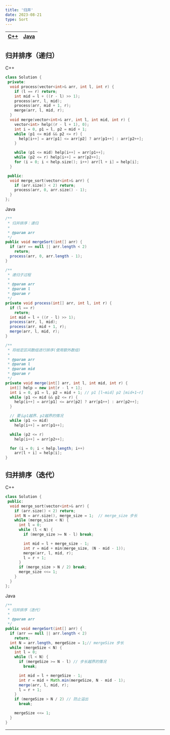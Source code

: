 ```yaml
---
title: '归并'
date: 2023-08-21
type: Sort
---
```


| [C++](https://github.com/ZhengKe996/DS/blob/main/src/merge_sort/merge_sort.cpp) | [Java](https://github.com/ZhengKe996/DS/blob/main/src/merge_sort/merge_sort.java) |
| :-----------------------------------------------------------------------------: | :-------------------------------------------------------------------------------: |

## 归并排序（递归）

C++

```cpp
class Solution {
 private:
  void process(vector<int>& arr, int l, int r) {
    if (l == r) return;
    int mid = l + ((r - l) >> 1);
    process(arr, l, mid);
    process(arr, mid + 1, r);
    merge(arr, l, mid, r);
  }
  void merge(vector<int>& arr, int l, int mid, int r) {
    vector<int> help((r - l + 1), 0);
    int i = 0, p1 = l, p2 = mid + 1;
    while (p1 <= mid && p2 <= r) {
      help[i++] = arr[p1] <= arr[p2] ? arr[p1++] : arr[p2++];
    }

    while (p1 <= mid) help[i++] = arr[p1++];
    while (p2 <= r) help[i++] = arr[p2++];
    for (i = 0; i < help.size(); i++) arr[l + i] = help[i];
  }

 public:
  void merge_sort(vector<int>& arr) {
    if (arr.size() < 2) return;
    process(arr, 0, arr.size() - 1);
  }
};
```

Java

```java
/**
 * 归并排序：递归
 *
 * @param arr
 */
public void mergeSort(int[] arr) {
  if (arr == null || arr.length < 2)
    return;
  process(arr, 0, arr.length - 1);
}

/**
 * 递归子过程
 *
 * @param arr
 * @param l
 * @param r
 */
private void process(int[] arr, int l, int r) {
  if (l == r)
    return;
  int mid = l + ((r - l) >> 1);
  process(arr, l, mid);
  process(arr, mid + 1, r);
  merge(arr, l, mid, r);
}

/**
 * 将给定区间数组进行排序(使用额外数组)
 *
 * @param arr
 * @param l
 * @param mid
 * @param r
 */
private void merge(int[] arr, int l, int mid, int r) {
  int[] help = new int[r - l + 1];
  int i = 0, p1 = l, p2 = mid + 1; // p1 [l~mid] p2 [mid+1~r]
  while (p1 <= mid && p2 <= r) {
    help[i++] = arr[p1] <= arr[p2] ? arr[p1++] : arr[p2++];
  }

  // 要么p1越界、p2越界的情况
  while (p1 <= mid)
    help[i++] = arr[p1++];

  while (p2 <= r)
    help[i++] = arr[p2++];

  for (i = 0; i < help.length; i++)
    arr[l + i] = help[i];
}
```

## 归并排序（迭代）

C++

```cpp
class Solution {
 public:
  void merge_sort(vector<int>& arr) {
    if (arr.size() < 2) return;
    int N = arr.size(), merge_size = 1;  // merge_size 步长
    while (merge_size < N) {
      int l = 0;
      while (l < N) {
        if (merge_size >= N - l) break;

        int mid = l + merge_size - 1;
        int r = mid + min(merge_size, (N - mid - 1));
        merge(arr, l, mid, r);
        l = r + 1;
      }
      if (merge_size > N / 2) break;
      merge_size <<= 1;
    }
  }
};
```

Java

```java
/**
 * 归并排序（迭代）
 *
 * @param arr
 */
public void mergeSort(int[] arr) {
  if (arr == null || arr.length < 2)
    return;
  int N = arr.length, mergeSize = 1;// mergeSize 步长
  while (mergeSize < N) {
    int l = 0;
    while (l < N) {
      if (mergeSize >= N - l) // 步长越界的情况
        break;

      int mid = l + mergeSize - 1;
      int r = mid + Math.min(mergeSize, N - mid - 1);
      merge(arr, l, mid, r);
      l = r + 1;
    }
    if (mergeSize > N / 2) // 防止溢出
      break;

    mergeSize <<= 1;
  }
}
```

<hr/>
<ListPosts type="Merge"/>
